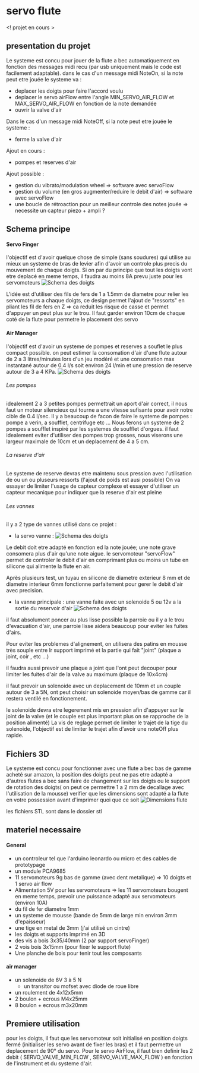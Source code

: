 # servo flute
<! projet en cours >

## presentation du projet

Le systeme est concu pour jouer de la flute a bec automatiquement en fonction des messages midi recu (par usb uniquement mais le code est facilement adaptable).
dans le cas d'un message midi NoteOn, si la note peut etre jouée le systeme va :
- deplacer les doigts pour faire l'accord voulu
- deplacer le servo airFlow entre l'angle MIN_SERVO_AIR_FLOW et MAX_SERVO_AIR_FLOW en fonction de la note demandée
- ouvrir la valve d'air 

Dans le cas d'un message midi NoteOff, si la note peut etre jouée le systeme :
- ferme la valve d'air

Ajout en cours : 
- pompes et reserves d'air

Ajout possible : 
- gestion du vibrato/modulation wheel => software avec servoFlow
- gestion du volume (en gros augmenter/reduire le debit d'air)  => software avec servoFlow
- une boucle de rétroaction pour un meilleur controle des notes jouée => necessite un capteur piezo + ampli ?
  
## Schema principe

#### Servo Finger
l'objectif est d'avoir quelque chose de simple (sans soudures) qui utilise au mieux un systeme de bras de levier afin d'avoir un controle plus precis du mouvement de chaque doigts.
Si on par du principe que tout les doigts vont etre deplacé en meme temps, il faudra au moins 8A prevu juste pour les servomoteurs
![Schema des doigts](https://github.com/glloq/servo-flute/blob/main/img/schemasfingers.png?raw=true)

L'idée est d'utiliser des fils de fers de 1 a 1.5mm de diametre pour relier les servomoteurs a chaque doigts, ce design permet l'ajout de "ressorts" en pliant les fil de fers en Z => ca reduit les risque de casse et permet d'appuyer un peut plus sur le trou.
Il faut garder environ 10cm de chaque coté de la flute pour permetre le placement des servo

#### Air Manager

l'objectif est d'avoir un systeme de pompes et reserves a souflet le plus compact possible.
on peut estimer la consomation d'air d'une flute autour de 2 a 3 litres/minutes lors d'un jeu modéré et une consomation max instantané autour de 0.4 l/s soit environ 24 l/min et une pression de reserve autour de 3 a 4 KPa.
![Schema des doigts](https://github.com/glloq/servo-flute/blob/main/img/schemaspompes.png?raw=true)

 ###### Les pompes
 
idealement 2 a 3 petites pompes permettrait un aport d'air correct, il nous faut un moteur silencieux qui tourne a une vitesse sufisante pour avoir notre cible de 0.4 l/sec.
Il y a beaucoup de facon de faire le systeme de pompes : pompe a verin, a soufflet, centrifuge etc ... 
Nous ferons un systeme de 2 pompes a soufflet inspiré par les systemes de soufflet d'orgues.
il faut idealement eviter d'utiliser des pompes trop grosses, nous viserons une largeur maximale de 10cm et un deplacement de 4 a 5 cm.


 ###### La reserve d'air

Le systeme de reserve devras etre maintenu sous pression avec l'utilisation de ou un ou pluseurs ressorts (l'ajout de poids est ausi possible) 
On va essayer de limiter l'usage de capteur complexe et essayer d'utiliser un capteur mecanique pour indiquer que la reserve d'air est pleine

 ###### Les vannes 
 
il y a 2 type de vannes utilisé dans ce projet : 

- la servo vanne :
  ![Schema des doigts](https://github.com/glloq/servo-flute/blob/main/img/servo%20vavle%20variable.png?raw=true)

Le debit doit etre adapté en fonction ed la note jouée; une note grave consomera plus d'air qu'une note aigue.
le servomoteur "servoFlow" permet de controler le debit d'air en comprimant plus ou moins un tube en silicone qui alimente la flute en air.
 
Après plusieurs test, un tuyau en silicone de diametre exterieur 8 mm et de diametre interieur 6mm fonctionne parfaitement pour gerer le debit d'air avec precision.


- la vanne principale : une vanne faite avec un solenoide 5 ou 12v a la sortie du reservoir d'air
  ![Schema des doigts](https://github.com/glloq/servo-flute/blob/main/img/vanne%20generale.png?raw=true)

il faut absolument poncer au plus lisse possible la parroie ou il y a le trou d'evacuation d'air, une parroie lisse aidera beaucoup pour eviter les fuites d'airs.
  
Pour eviter les problemes d'alignement, on utilisera des patins en mousse très souple entre lr support imprimé et la partie qui fait "joint" (plaque a joint, coir , etc ...)

il faudra aussi prevoir une plaque a joint que l'ont peut decouper pour limiter les fuites d'air de la valve au maximum (plaque de 10x4cm)

il faut prevoir un solenoide avec un deplacement de 10mm et un couple autour de 3 a 5N, ont peut choisir un solenoide moyen/bas de gamme car il restera ventilé en fonctionement.

le solenoide devra etre legerement mis en pression afin d'appuyer sur le joint de la valve (et le couple est plus important plus on se rapproche de la position alimenté) 
La vis de reglage permet de limiter le trajet de la tige du solenoide, l'objectif est de limiter le trajet afin d'avoir une noteOff plus rapide.

## Fichiers 3D

Le systeme est concu pour fonctionner avec une flute a bec bas de gamme acheté sur amazon, la position des doigts peut ne pas etre adapté a d'autres flutes a bec sans faire de changement sur les doigts ou le support de rotation des doigts( on peut ce permettre 1 a 2 mm de decallage avec l'utilisation de la mousse) 
verifier que les dimensions sont adapté a la flute en votre possession avant d'imprimer quoi que ce soit
![Dimensions flute](https://github.com/glloq/servo-flute/blob/main/img/dimenssionFlute.png?raw=true)

les fichiers STL sont dans le dossier stl 


## materiel necessaire 

#### General

- un controleur tel que l'arduino leonardo ou micro et des cables de prototypage
- un module PCA9685
- 11 servomoteurs 9g bas de gamme (avec dent metalique) => 10 doigts et 1 servo air flow
- Alimentation 5V pour les servomoteurs => les 11 servomoteurs bougent en meme temps, prevoir une puissance adapté aux servomoteurs (environ 10A)
- du fil de fer diametre 1mm
- un systeme de mousse  (bande de 5mm de large min environ 3mm d'epaisseur)
- une tige en metal de 3mm (j'ai utilisé un cintre) 
- les doigts et supports imprimé en 3D
- des vis a bois 3x35/40mm (2 par support servoFinger)
- 2 vois bois 3x15mm (pour fixer le support flute)
- Une planche de bois pour tenir tout les composants

#### air manager

- un solenoide de 6V 3 à 5 N
  - un transitor ou mofset avec diode de roue libre
- un roulement de 4x12x5mm
- 2 boulon + ecrous M4x25mm
- 8 boulon + ecrous m3x20mm


## Premiere utilisation

pour les doigts, il faut que les servomoteur soit initialisé en position doigts fermé (initialiser les servo avant de fixer les bras) et il faut permettre un deplacement de 90° du servo.
Pour le servo AirFlow, il faut bien definir les 2 debit ( SERVO_VALVE_MIN_FLOW , SERVO_VALVE_MAX_FLOW ) en fonction de l'instrument et du systeme d'air.


